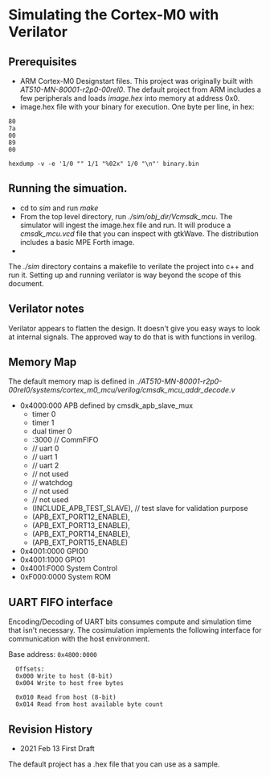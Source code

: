 # Simulating the Cortex-M0 with Verilator

## Prerequisites 

- ARM Cortex-M0 Designstart files.  This project was originally 
built with *AT510-MN-80001-r2p0-00rel0*.   The default project 
from ARM includes a few peripherals and loads *image.hex* into 
memory at address 0x0.
- image.hex file with your binary for execution.  One byte per line, in hex:
```
80
7a
00
89
00
```

```
hexdump -v -e '1/0 "" 1/1 "%02x" 1/0 "\n"' binary.bin 
```
## Running the simuation.

- cd to *sim* and run *make* 
- From the top level directory, run *./sim/obj_dir/Vcmsdk_mcu*.   The simulator 
will ingest the image.hex file and run.    It will produce a *cmsdk_mcu.vcd* file that 
you can inspect with gtkWave.      The distribution includes a basic MPE Forth image.
- 

The *./sim* directory contains a makefile to verilate the project into c++ and 
run it.   Setting up and running verilator is way beyond the scope of this document.

## Verilator notes

Verilator appears to flatten the design.  It doesn't give you easy ways to look at internal 
signals.   The approved way to do that is with functions in verilog.

## Memory Map 

The default memory map is defined in *./AT510-MN-80001-r2p0-00rel0/systems/cortex_m0_mcu/verilog/cmsdk_mcu_addr_decode.v*

- 0x4000:000 APB defined by cmsdk_apb_slave_mux
     -  timer 0
     -  timer 1
     -  dual timer 0
     -  :3000 // CommFIFO
     -  // uart 0
     -  // uart 1
     -  // uart 2
     -  // not used
     -  // watchdog
     -  // not used
     -  // not used
     -  (INCLUDE_APB_TEST_SLAVE), // test slave for validation purpose
     -  (APB_EXT_PORT12_ENABLE),
     -  (APB_EXT_PORT13_ENABLE),
     -  (APB_EXT_PORT14_ENABLE),
     -  (APB_EXT_PORT15_ENABLE)
- 0x4001:0000 GPIO0 
- 0x4001:1000 GPIO1 
- 0x4001:F000 System Control 
- 0xF000:0000 System ROM 




## UART FIFO interface

Encoding/Decoding of UART bits consumes compute and simulation 
time that isn't necessary.  The cosimulation implements the following interface for communication with the 
host environment.  

Base address: ```0x4800:0000```

```
  Offsets:
  0x000 Write to host (8-bit)
  0x004 Write to host free bytes 

  0x010 Read from host (8-bit)
  0x014 Read from host available byte count
```
   
## Revision History 

- 2021 Feb 13  First Draft

The default project has a .hex file that you can use as a sample. 
